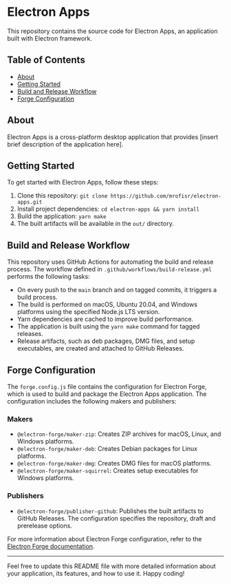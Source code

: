 # Electron Apps

This repository contains the source code for Electron Apps, an application built with Electron framework.

## Table of Contents

- [About](#about)
- [Getting Started](#getting-started)
- [Build and Release Workflow](#build-and-release-workflow)
- [Forge Configuration](#forge-configuration)

## About

Electron Apps is a cross-platform desktop application that provides [insert brief description of the application here].

## Getting Started

To get started with Electron Apps, follow these steps:

1. Clone this repository: `git clone https://github.com/mrofisr/electron-apps.git`
2. Install project dependencies: `cd electron-apps && yarn install`
3. Build the application: `yarn make`
4. The built artifacts will be available in the `out/` directory.

## Build and Release Workflow

This repository uses GitHub Actions for automating the build and release process. The workflow defined in `.github/workflows/build-release.yml` performs the following tasks:

- On every push to the `main` branch and on tagged commits, it triggers a build process.
- The build is performed on macOS, Ubuntu 20.04, and Windows platforms using the specified Node.js LTS version.
- Yarn dependencies are cached to improve build performance.
- The application is built using the `yarn make` command for tagged releases.
- Release artifacts, such as deb packages, DMG files, and setup executables, are created and attached to GitHub Releases.

## Forge Configuration

The `forge.config.js` file contains the configuration for Electron Forge, which is used to build and package the Electron Apps application. The configuration includes the following makers and publishers:

### Makers

- `@electron-forge/maker-zip`: Creates ZIP archives for macOS, Linux, and Windows platforms.
- `@electron-forge/maker-deb`: Creates Debian packages for Linux platforms.
- `@electron-forge/maker-dmg`: Creates DMG files for macOS platforms.
- `@electron-forge/maker-squirrel`: Creates setup executables for Windows platforms.

### Publishers

- `@electron-forge/publisher-github`: Publishes the built artifacts to GitHub Releases. The configuration specifies the repository, draft and prerelease options.

For more information about Electron Forge configuration, refer to the [Electron Forge documentation](https://www.electronforge.io/configuration).

---

Feel free to update this README file with more detailed information about your application, its features, and how to use it. Happy coding!
